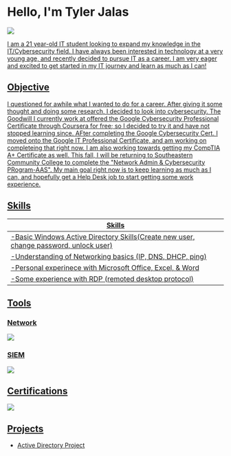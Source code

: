 # Hello, I'm Tyler Jalas
<a href="https://profile.indeed.com/p/tylerj-jf5q3wt"><img src="https://img.shields.io/badge/-Indeed-003A9B?style=for-the-badge&logo=Indeed&logoColor=white" />




I am a 21 year-old IT student looking to expand my knowledge in the IT/Cybersecurity field. I have always been interested in technology at a very young age, and recently decided to pursue IT as a career. I am very eager and excited to get started in my IT journey and learn as much as I can!

## Objective


I questioned for awhile what I wanted to do for a career. After giving it some thought and doing some research, I decided to look into cybersecurity. The Goodwill I currently work at offered the Google Cybersecurity Professional Certificate through Coursera for free; so I decided to try it and have not stopped learning since. AFter completing the Google Cybersecurity Cert. I moved onto the Google IT Professional Certificate, and am working on completeing that right now. I am also working towards getting my CompTIA A+ Certificate as well. This fall, I will be returning to Southeastern Community College to complete the "Network Admin & Cybersecurity PRogram-AAS". My main goal right now is to keep learning as much as I can, and hopefully get a Help Desk job to start getting some work experience.  

## Skills


| Skills                                         
|---------------------------------------------------------------------------|
| -Basic Windows Active Directory Skills(Create new user, change password, unlock user)|
| -Understanding of Networking basics (IP, DNS, DHCP, ping)|
| -Personal experinece with Microsoft Office, Excel, & Word|
| -Some experience with RDP (remoted desktop protocol)|


## Tools


### Network
<div>
    <img src="https://img.shields.io/badge/-Microsoft%20Azure-0078D4?style=for-the-badge&logo=Microsoft%20Azure&logoColor=white" /> 
</div>

### SIEM
<div>
    <img src="https://img.shields.io/badge/-Splunk-000000?&style=for-the-badge&logo=Splunk&logoColor=white" />
</div>

## Certifications

<div>
<img src="https://img.shields.io/badge/-Google%20Cybersecurity%20Cert-4285F4?style=for-the-badge&logo=Google&logoColor=white" />
</div>

## Projects
- <a href="https://github.com/TJ231IT/Active-Directory-Project/tree/main">Active Directory Project</a>

